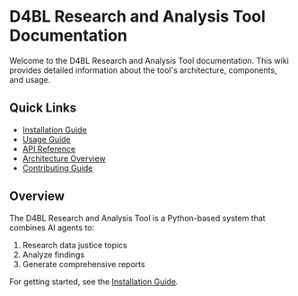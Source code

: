 # D4BL Research and Analysis Tool Documentation

Welcome to the D4BL Research and Analysis Tool documentation. This wiki provides detailed information about the tool's architecture, components, and usage.

## Quick Links
- [Installation Guide](Installation)
- [Usage Guide](Usage)
- [API Reference](API-Reference)
- [Architecture Overview](Architecture)
- [Contributing Guide](Contributing)

## Overview

The D4BL Research and Analysis Tool is a Python-based system that combines AI agents to:
1. Research data justice topics
2. Analyze findings
3. Generate comprehensive reports

For getting started, see the [Installation Guide](Installation). 